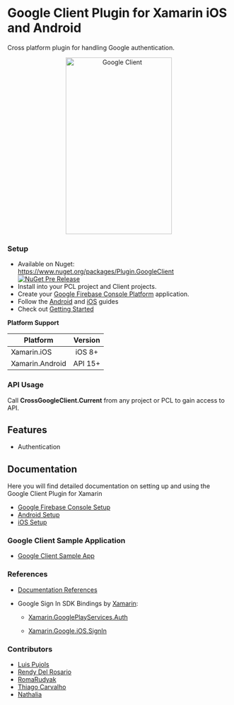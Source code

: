 # Google Client Plugin for Xamarin iOS and Android

Cross platform plugin for handling Google authentication.

<p align="center">
<img src="https://github.com/CrossGeeks/GoogleClientPlugin/blob/master/GoogleClient/images/googleclient.gif" height="400" width="240" title="Google Client"/>
</p>

### Setup
* Available on Nuget: https://www.nuget.org/packages/Plugin.GoogleClient
[![NuGet Pre Release](https://img.shields.io/nuget/vpre/Plugin.GoogleClient.svg?label=NuGet)](https://www.nuget.org/packages/Plugin.GoogleClient)
* Install into your PCL project and Client projects.
* Create your [Google Firebase Console Platform](GoogleClient/docs/GoogleFirebaseConsoleSetup.md) application.
* Follow the [Android](GoogleClient/docs/AndroidSetup.md) and [iOS](GoogleClient/docs/iOSSetup.md) guides
* Check out [Getting Started](GoogleClient/docs/GettingStarted.md)

**Platform Support**

|Platform|Version|
| ------------------- | :------------------: |
|Xamarin.iOS|iOS 8+|
|Xamarin.Android|API 15+|

### API Usage

Call **CrossGoogleClient.Current** from any project or PCL to gain access to API.

## Features

- Authentication

## Documentation

Here you will find detailed documentation on setting up and using the Google Client Plugin for Xamarin

* [Google Firebase Console Setup](GoogleClient/docs/GoogleFirebaseConsoleSetup.md) 
* [Android Setup](GoogleClient/docs/AndroidSetup.md)
* [iOS Setup](GoogleClient/docs/iOSSetup.md)

### Google Client Sample Application
* [Google Client Sample App](GoogleClient/GoogleClientSample)

### References
* [Documentation References](GoogleClient/docs/References.md)
* Google Sign In SDK Bindings by [Xamarin](https://github.com/xamarin):

    - [Xamarin.GooglePlayServices.Auth](https://www.nuget.org/packages/Xamarin.GooglePlayServices.Auth/)
    
    - [Xamarin.Google.iOS.SignIn](https://www.nuget.org/packages/Xamarin.Google.iOS.SignIn/)

### Contributors

* [Luis Pujols](https://github.com/pujolsluis)
* [Rendy Del Rosario](https://github.com/rdelrosario)
* [RomaRudyak](https://github.com/RomaRudyak)
* [Thiago Carvalho](https://github.com/stealthcold)
* [Nathalia](https://github.com/natsoragge)
